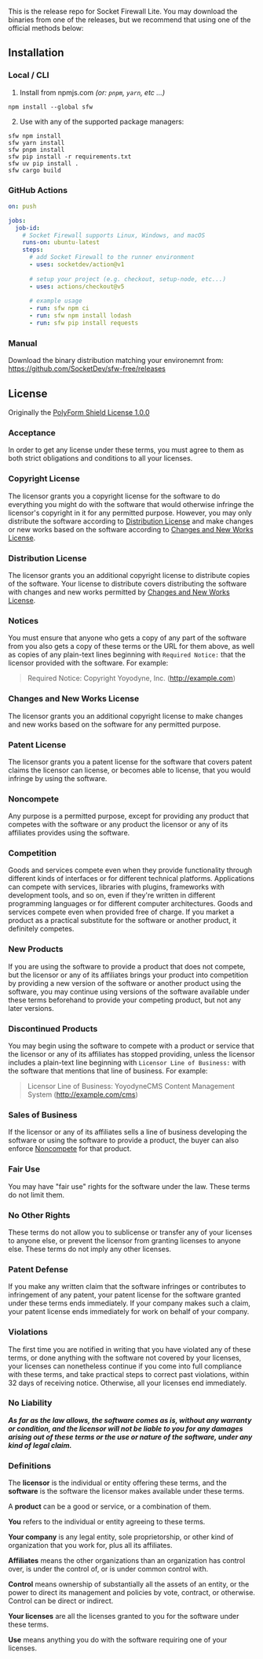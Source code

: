This is the release repo for Socket Firewall Lite. You may download the binaries from one of the
releases, but we recommend that using one of the official methods below:

## Installation

### Local / CLI

1. Install from npmjs.com  _(or: `pnpm`, `yarn`, etc ...)_
  ```shell
  npm install --global sfw
  ```

2. Use with any of the supported package managers:
  ```
  sfw npm install
  sfw yarn install
  sfw pnpm install
  sfw pip install -r requirements.txt
  sfw uv pip install .
  sfw cargo build
  ```

### GitHub Actions

```yaml
on: push

jobs:
  job-id:
    # Socket Firewall supports Linux, Windows, and macOS
    runs-on: ubuntu-latest
    steps:
      # add Socket Firewall to the runner environment
      - uses: socketdev/action@v1
            
      # setup your project (e.g. checkout, setup-node, etc...)
      - uses: actions/checkout@v5
      
      # example usage
      - run: sfw npm ci
      - run: sfw npm install lodash
      - run: sfw pip install requests
```

### Manual

Download the binary distribution matching your environemnt from: https://github.com/SocketDev/sfw-free/releases

## License

Originally the [PolyForm Shield License 1.0.0](https://polyformproject.org/licenses/shield/1.0.0)

### Acceptance

In order to get any license under these terms, you must agree
to them as both strict obligations and conditions to all
your licenses.

### Copyright License

The licensor grants you a copyright license for the
software to do everything you might do with the software
that would otherwise infringe the licensor's copyright
in it for any permitted purpose.  However, you may
only distribute the software according to [Distribution
License](#distribution-license) and make changes or new works
based on the software according to [Changes and New Works
License](#changes-and-new-works-license).

### Distribution License

The licensor grants you an additional copyright license
to distribute copies of the software.  Your license
to distribute covers distributing the software with
changes and new works permitted by [Changes and New Works
License](#changes-and-new-works-license).

### Notices

You must ensure that anyone who gets a copy of any part of
the software from you also gets a copy of these terms or the
URL for them above, as well as copies of any plain-text lines
beginning with `Required Notice:` that the licensor provided
with the software.  For example:

> Required Notice: Copyright Yoyodyne, Inc. (http://example.com)

### Changes and New Works License

The licensor grants you an additional copyright license to
make changes and new works based on the software for any
permitted purpose.

### Patent License

The licensor grants you a patent license for the software that
covers patent claims the licensor can license, or becomes able
to license, that you would infringe by using the software.

### Noncompete

Any purpose is a permitted purpose, except for providing any
product that competes with the software or any product the
licensor or any of its affiliates provides using the software.

### Competition

Goods and services compete even when they provide functionality
through different kinds of interfaces or for different technical
platforms.  Applications can compete with services, libraries
with plugins, frameworks with development tools, and so on,
even if they're written in different programming languages
or for different computer architectures.  Goods and services
compete even when provided free of charge.  If you market a
product as a practical substitute for the software or another
product, it definitely competes.

### New Products

If you are using the software to provide a product that does
not compete, but the licensor or any of its affiliates brings
your product into competition by providing a new version of
the software or another product using the software, you may
continue using versions of the software available under these
terms beforehand to provide your competing product, but not
any later versions.

### Discontinued Products

You may begin using the software to compete with a product
or service that the licensor or any of its affiliates has
stopped providing, unless the licensor includes a plain-text
line beginning with `Licensor Line of Business:` with the
software that mentions that line of business.  For example:

> Licensor Line of Business: YoyodyneCMS Content Management
System (http://example.com/cms)

### Sales of Business

If the licensor or any of its affiliates sells a line of
business developing the software or using the software
to provide a product, the buyer can also enforce
[Noncompete](#noncompete) for that product.

### Fair Use

You may have "fair use" rights for the software under the
law. These terms do not limit them.

### No Other Rights

These terms do not allow you to sublicense or transfer any of
your licenses to anyone else, or prevent the licensor from
granting licenses to anyone else.  These terms do not imply
any other licenses.

### Patent Defense

If you make any written claim that the software infringes or
contributes to infringement of any patent, your patent license
for the software granted under these terms ends immediately. If
your company makes such a claim, your patent license ends
immediately for work on behalf of your company.

### Violations

The first time you are notified in writing that you have
violated any of these terms, or done anything with the software
not covered by your licenses, your licenses can nonetheless
continue if you come into full compliance with these terms,
and take practical steps to correct past violations, within
32 days of receiving notice.  Otherwise, all your licenses
end immediately.

### No Liability

***As far as the law allows, the software comes as is, without
any warranty or condition, and the licensor will not be liable
to you for any damages arising out of these terms or the use
or nature of the software, under any kind of legal claim.***

### Definitions

The **licensor** is the individual or entity offering these
terms, and the **software** is the software the licensor makes
available under these terms.

A **product** can be a good or service, or a combination
of them.

**You** refers to the individual or entity agreeing to these
terms.

**Your company** is any legal entity, sole proprietorship,
or other kind of organization that you work for, plus all
its affiliates.

**Affiliates** means the other organizations than an
organization has control over, is under the control of, or is
under common control with.

**Control** means ownership of substantially all the assets of
an entity, or the power to direct its management and policies
by vote, contract, or otherwise.  Control can be direct or
indirect.

**Your licenses** are all the licenses granted to you for the
software under these terms.

**Use** means anything you do with the software requiring one
of your licenses.
